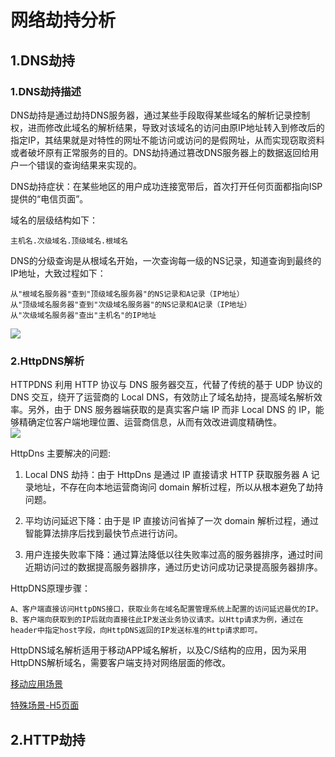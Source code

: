 # 网络劫持分析

## 1.DNS劫持
### 1.DNS劫持描述

DNS劫持是通过劫持DNS服务器，通过某些手段取得某些域名的解析记录控制权，进而修改此域名的解析结果，导致对该域名的访问由原IP地址转入到修改后的指定IP，其结果就是对特性的网址不能访问或访问的是假网址，从而实现窃取资料或者破坏原有正常服务的目的。DNS劫持通过篡改DNS服务器上的数据返回给用户一个错误的查询结果来实现的。  

DNS劫持症状：在某些地区的用户成功连接宽带后，首次打开任何页面都指向ISP提供的“电信页面”。  

域名的层级结构如下：  
	
	主机名.次级域名.顶级域名.根域名

DNS的分级查询是从根域名开始，一次查询每一级的NS记录，知道查询到最终的IP地址，大致过程如下：  
	
	从"根域名服务器"查到"顶级域名服务器"的NS记录和A记录（IP地址）  
	从"顶级域名服务器"查到"次级域名服务器"的NS记录和A记录（IP地址）  
	从"次级域名服务器"查出"主机名"的IP地址  

<img src="https://github.com/shadow-horse/Learning-resource/blob/master/WebSecurity/internet_hijacking/dns_parse.png"/>     



### 2.HttpDNS解析  

HTTPDNS 利用 HTTP 协议与 DNS 服务器交互，代替了传统的基于 UDP 协议的 DNS 交互，绕开了运营商的 Local DNS，有效防止了域名劫持，提高域名解析效率。另外，由于 DNS 服务器端获取的是真实客户端 IP 而非 Local DNS 的 IP，能够精确定位客户端地理位置、运营商信息，从而有效改进调度精确性。  
<img src="https://github.com/shadow-horse/Learning-resource/blob/master/WebSecurity/internet_hijacking/httpdns_parse.png" />  

HttpDns 主要解决的问题:  

1. Local DNS 劫持：由于 HttpDns 是通过 IP 直接请求 HTTP 获取服务器 A 记录地址，不存在向本地运营商询问 domain 解析过程，所以从根本避免了劫持问题。

2. 平均访问延迟下降：由于是 IP 直接访问省掉了一次 domain 解析过程，通过智能算法排序后找到最快节点进行访问。

3. 用户连接失败率下降：通过算法降低以往失败率过高的服务器排序，通过时间近期访问过的数据提高服务器排序，通过历史访问成功记录提高服务器排序。  

HttpDNS原理步骤：  

	A、客户端直接访问HttpDNS接口，获取业务在域名配置管理系统上配置的访问延迟最优的IP。    
	B、客户端向获取到的IP后就向直接往此IP发送业务协议请求。以Http请求为例，通过在header中指定host字段，向HttpDNS返回的IP发送标准的Http请求即可。

HttpDNS域名解析适用于移动APP域名解析，以及C/S结构的应用，因为采用HttpDNS解析域名，需要客户端支持对网络层面的修改。  

[移动应用场景](https://cloud.tencent.com/document/product/379/3520)  

[特殊场景-H5页面](https://cloud.tencent.com/document/product/379/6473)  

## 2.HTTP劫持

	

